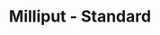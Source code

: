 ---
layout: product
title: "Milliput - Standard"
price: "700" 
desc: "N/A"
img_path: "/assets/img/MIL_STD.webp"
brand: "N/A"
available: false
special_offer: true
new: false
soon: false
cat: "00"
subcat: "00"
subsubcat: "0N/A"
sifra: "MIL_STD"
popular: false
spec: false
---